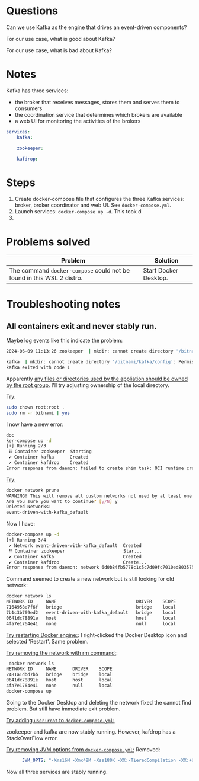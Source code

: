 # Questions

Can we use Kafka as the engine that drives an event-driven components?

For our use case, what is good about Kafka?


For our use case, what is bad about Kafka?


# Notes
Kafka has three services:
- the broker that receives messages, stores them and serves them to consumers
- the coordination service that determines which brokers are available
- a web UI for monitoring the activities of the brokers

```yml
services:
    kafka:

    zookeeper:

    kafdrop:
```

# Steps
1. Create docker-compose file that configures the three Kafka services: broker, broker coordinator and web UI. See `docker-compose.yml`.
2. Launch services: `docker-compose up -d`. This took d
3. 

# Problems solved
| Problem | Solution |
| ---- | ---- |
| The command `docker-compose` could not be found in this WSL 2 distro. | Start Docker Desktop. |

# Troubleshooting notes
## All containers exit and never stably run.
Maybe log events like this indicate the problem:
```bash
2024-06-09 11:13:26 zookeeper  | mkdir: cannot create directory '/bitnami/zookeeper/data': Permission denied
```
```bash
kafka  | mkdir: cannot create directory '/bitnami/kafka/config': Permission denied
kafka exited with code 1
```
Apparently [any files or directories used by the appliation should be owned by the root group](https://github.com/bitnami/containers/issues/52630). I'll try adjusting ownership of the local directory. 

Try:
```bash
sudo chown root:root .
sudo rm -r bitnami | yes
```
I now have a new error:
```bash
doc
ker-compose up -d
[+] Running 2/3
 ⠿ Container zookeeper  Starting                                          1.2s 
 ✔ Container kafka      Created                                           0.0s 
 ✔ Container kafdrop    Created                                           0.0s 
Error response from daemon: failed to create shim task: OCI runtime create failed: runc create failed: unable to start container process: error during container init: error mounting "/run/desktop/mnt/host/wsl/docker-desktop-bind-mounts/Ubuntu/9324ae396053152be966ac63656914019cfb0aae4a67f96aac13c441ac52ce88" to rootfs at "/bitnami/zookeeper": mount /run/desktop/mnt/host/wsl/docker-desktop-bind-mounts/Ubuntu/9324ae396053152be966ac63656914019cfb0aae4a67f96aac13c441ac52ce88:/bitnami/zookeeper (via /proc/self/fd/9), flags: 0x5000: no such file or directory: unknown
```

[Try:](https://stackoverflow.com/a/74662602)
```bash
docker network prune
WARNING! This will remove all custom networks not used by at least one container.
Are you sure you want to continue? [y/N] y
Deleted Networks:
event-driven-with-kafka_default
```

Now I have:
```bash
docker-compose up -d
[+] Running 3/4
 ✔ Network event-driven-with-kafka_default  Created                       0.2s 
 ⠿ Container zookeeper                      Star...                       0.4s 
 ✔ Container kafka                          Created                       0.0s 
 ✔ Container kafdrop                        Create...                     0.0s 
Error response from daemon: network 6d0b84fb5778c1c5c7d09fc7010ed803575d9862a635a391aea899b7f9bcaac4 not found
```

Command seemed to create a new network but is still looking for old network:
```bash
docker network ls
NETWORK ID     NAME                              DRIVER    SCOPE
7164958e7f6f   bridge                            bridge    local
7b1c3b769ed2   event-driven-with-kafka_default   bridge    local
0641dc78891e   host                              host      local
4fa7e1764e41   none                              null      local
```

[Try restarting Docker engine:](https://stackoverflow.com/a/56373438):
I right-clicked the Docker Desktop icon and selected 'Restart'.
Same problem.


[Try removing the network with rm command:](https://stackoverflow.com/a/67131218):
```bash
 docker network ls
NETWORK ID     NAME      DRIVER    SCOPE
2481a1dbd7bb   bridge    bridge    local
0641dc78891e   host      host      local
4fa7e1764e41   none      null      local
docker-compose up 
```
Going to the Docker Desktop and deleting the network fixed the cannot find problem. But still have immediate exit problem.

[Try adding `user:root` to `docker-compose.yml`:](https://docs.vmware.com/en/VMware-Tanzu-Application-Catalog/services/tutorials/GUID-work-with-non-root-containers-index.html)

zookeeper and kafka are now stably running.
However, kafdrop has a StackOverFlow error.

[Try removing JVM options from `docker-compose.yml`:](      JVM_OPTS: "-Xms16M -Xmx48M -Xss180K -XX:-TieredCompilation -XX:+UseStringDeduplication -noverify")
Removed:
```yml
      JVM_OPTS: "-Xms16M -Xmx48M -Xss180K -XX:-TieredCompilation -XX:+UseStringDeduplication -noverify"
```
Now all three services are stably running.